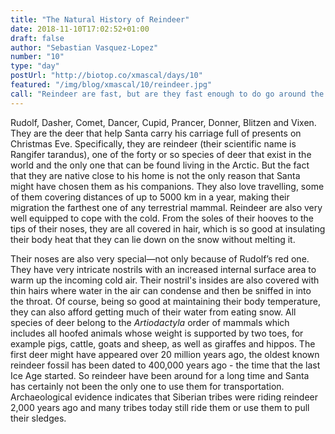 ```yaml
---
title: "The Natural History of Reindeer"
date: 2018-11-10T17:02:52+01:00
draft: false
author: "Sebastian Vasquez-Lopez"
number: "10"
type: "day"
postUrl: "http://biotop.co/xmascal/days/10"
featured: "/img/blog/xmascal/10/reindeer.jpg"
call: "Reindeer are fast, but are they fast enough to do go around the world in one night? Tomorrow we'll investigate Santa's travel behavior."
---
```

Rudolf, Dasher, Comet, Dancer, Cupid, Prancer, Donner, Blitzen and Vixen. They are the deer that help Santa carry his carriage full of presents on Christmas Eve. Specifically, they are reindeer (their scientific name is Rangifer tarandus), one of the forty or so species of deer that exist in the world and the only one that can be found living in the Arctic. But the fact that they are native close to his home is not the only reason that Santa might have chosen them as his companions. They also love travelling, some of them covering distances of up to 5000 km in a year, making their migration the farthest one of any terrestrial mammal.
Reindeer are also very well equipped to cope with the cold. From the soles of their hooves to the tips of their noses, they are all covered in hair, which is so good at insulating their body heat that they can lie down on the snow without melting it.

Their noses are also very special—not only because of Rudolf’s red one. They have very intricate nostrils with an increased internal surface area to warm up the incoming cold air. Their nostril's insides are also covered with thin hairs where water in the air can condense and then be sniffed in into the throat. Of course, being so good at maintaining their body temperature, they can also afford getting much of their water from eating snow.
All species of deer belong to the *Artiodactyla* order of mammals which includes all hoofed animals whose weight is supported by two toes, for example pigs, cattle, goats and sheep, as well as giraffes and hippos. The first deer might have appeared over 20 million years ago, the oldest known reindeer fossil has been dated to 400,000 years ago - the time that the last Ice Age started. So reindeer have been around for a long time and Santa has certainly not been the only one to use them for transportation. Archaeological evidence indicates that Siberian tribes were riding reindeer 2,000 years ago and many tribes today still ride them or use them to pull their sledges.
<!--more-->
